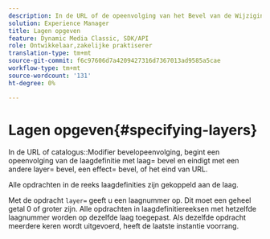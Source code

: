 ```yaml
---
description: In de URL of de opeenvolging van het Bevel van de Wijzigingsbevel van de catalogus, begint een opeenvolging van de laagdefinitie met laag= bevel en eindigt met een ander layer= bevel, een effect= bevel, of het eind van URL.
solution: Experience Manager
title: Lagen opgeven
feature: Dynamic Media Classic, SDK/API
role: Ontwikkelaar,zakelijke praktiserer
translation-type: tm+mt
source-git-commit: f6c97606d7a4209427316d7367013ad9585a5cae
workflow-type: tm+mt
source-wordcount: '131'
ht-degree: 0%

---
```



# Lagen opgeven{#specifying-layers}

In de URL of catalogus::Modifier bevelopeenvolging, begint een opeenvolging van de laagdefinitie met laag= bevel en eindigt met een andere layer= bevel, een effect= bevel, of het eind van URL.

Alle opdrachten in de reeks laagdefinities zijn gekoppeld aan de laag.

Met de opdracht `layer=` geeft u een laagnummer op. Dit moet een geheel getal 0 of groter zijn. Alle opdrachten in laagdefinitiereeksen met hetzelfde laagnummer worden op dezelfde laag toegepast. Als dezelfde opdracht meerdere keren wordt uitgevoerd, heeft de laatste instantie voorrang.
